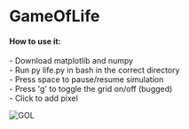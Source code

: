 # GameOfLife

<h4>How to use it:</h4>
- Download matplotlib and numpy <br>
- Run py life.py in bash in the correct directory <br>
- Press space to pause/resume simulation <br>
- Press 'g' to toggle the grid on/off (bugged) <br>
- Click to add pixel <br>

![GOL](https://github.com/user-attachments/assets/b5b41bff-15fb-4e03-9722-9f94865023c9)

